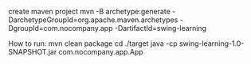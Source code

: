 create maven project
mvn -B archetype:generate -DarchetypeGroupId=org.apache.maven.archetypes -DgroupId=com.nocompany.app -DartifactId=swing-learning


How to run:
mvn clean package
cd ./target
java -cp swing-learning-1.0-SNAPSHOT.jar com.nocompany.app.App
